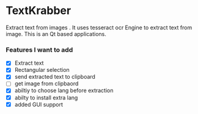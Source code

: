 # TextKrabber
Extract text from images . It uses tesseract ocr Engine to extract text from image. This is an Qt based applications.


### Features I want to add

- [x] Extract text
- [x] Rectangular selection
- [x] send extracted text to clipboard
- [ ] get image from clipbaord
- [X] abiltiy to choose lang before extraction
- [x] abilty to install extra lang
- [x] added GUI support
